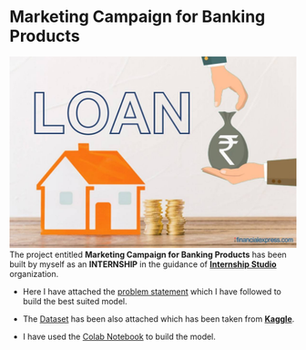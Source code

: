 # Marketing Campaign for Banking Products
![Loan](loan.jpg)
The project entitled **Marketing Campaign for Banking Products** has been built by myself as an **INTERNSHIP** in the guidance of [**Internship Studio**](https://internship.internshipstudio.com/) organization.

- Here I have attached the [problem statement](https://github.com/anshukcse/Bank-Loan-Model/blob/master/Marketing%20Campaign%20for%20Banking%20Products.pdf) which I have followed to build the best suited model.

- The [Dataset](https://github.com/anshukcse/Bank-Loan-Model/blob/master/Bank_Personal_Loan_Modelling.xlsx) has been also attached which has been taken from [**Kaggle**](https://www.kaggle.com/).

- I have used the [Colab Notebook](https://github.com/anshukcse/Bank-Loan-Model/blob/master/Bank_Loan_Model.ipynb) to build the model.

